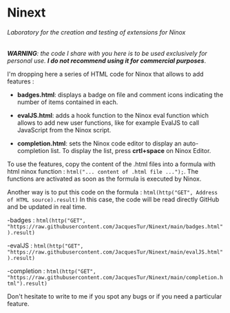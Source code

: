 # Ninext 
###### Laboratory for the creation and testing of extensions for Ninox



***WARNING**: the code I share with you here is to be used exclusively for personal use. **I do not recommend using it for commercial purposes***.


I'm dropping here a series of HTML code for Ninox that allows to add features :

- **badges.html**: displays a badge on file and comment icons indicating the number of items contained in each.

- **evalJS.html**: adds a hook function to the Ninox eval function which allows to add new user functions, like for example EvalJS to call JavaScript from the Ninox script. 

- **completion.html**: sets the Ninox code editor to display an auto-completion list. To display the list, press **crtl+space** on Ninox Editor.

To use the features, copy the content of the .html files into a formula with html ninox function : `html("... content of .html file ...");`. The functions are activated as soon as the formula is executed by Ninox.
 
Another way is to put this code on the formula : `html(http("GET", Address of HTML source).result)`
In this case, the code will be read directly GitHub and be updated in real time. 

-badges : `html(http("GET", "https://raw.githubusercontent.com/JacquesTur/Ninext/main/badges.html").result)`

-evalJS : `html(http("GET", "https://raw.githubusercontent.com/JacquesTur/Ninext/main/evalJS.html").result)`

-completion : `html(http("GET", "https://raw.githubusercontent.com/JacquesTur/Ninext/main/completion.html").result)` 

Don't hesitate to write to me if you spot any bugs or if you need a particular feature.
